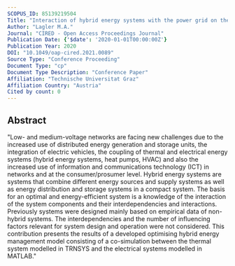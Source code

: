 ```yaml
---
SCOPUS_ID: 85139219504
Title: "Interaction of hybrid energy systems with the power grid on the example of an industrial company"
Author: "Lagler M.A."
Journal: "CIRED - Open Access Proceedings Journal"
Publication Date: {'$date': '2020-01-01T00:00:00Z'}
Publication Year: 2020
DOI: "10.1049/oap-cired.2021.0089"
Source Type: "Conference Proceeding"
Document Type: "cp"
Document Type Description: "Conference Paper"
Affiliation: "Technische Universitat Graz"
Affiliation Country: "Austria"
Cited by count: 0
---
```


## Abstract
"Low- and medium-voltage networks are facing new challenges due to the increased use of distributed energy generation and storage units, the integration of electric vehicles, the coupling of thermal and electrical energy systems (hybrid energy systems, heat pumps, HVAC) and also the increased use of information and communications technology (ICT) in networks and at the consumer/prosumer level. Hybrid energy systems are systems that combine different energy sources and supply systems as well as energy distribution and storage systems in a compact system. The basis for an optimal and energy-efficient system is a knowledge of the interaction of the system components and their interdependencies and interactions. Previously systems were designed mainly based on empirical data of non-hybrid systems. The interdependencies and the number of influencing factors relevant for system design and operation were not considered. This contribution presents the results of a developed optimising hybrid energy management model consisting of a co-simulation between the thermal system modelled in TRNSYS and the electrical systems modelled in MATLAB."
